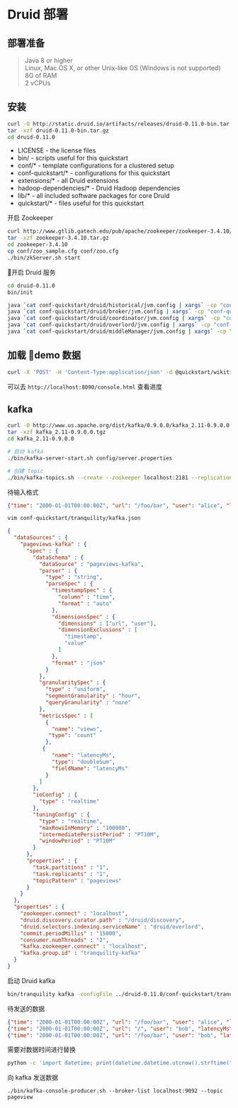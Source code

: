 # Druid 部署

## 部署准备

> Java 8 or higher  
> Linux, Mac OS X, or other Unix-like OS (Windows is not supported)  
> 8G of RAM  
> 2 vCPUs  

## 安装

``` sh
curl -O http://static.druid.io/artifacts/releases/druid-0.11.0-bin.tar.gz
tar -xzf druid-0.11.0-bin.tar.gz
cd druid-0.11.0
```

- LICENSE - the license files  
- bin/ - scripts useful for this quickstart  
- conf/* - template configurations for a clustered setup  
- conf-quickstart/* - configurations for this quickstart  
- extensions/* - all Druid extensions  
- hadoop-dependencies/* - Druid Hadoop dependencies  
- lib/* - all included software packages for core Druid  
- quickstart/* - files useful for this quickstart  

开启 Zookeeper  

``` sh
curl http://www.gtlib.gatech.edu/pub/apache/zookeeper/zookeeper-3.4.10/zookeeper-3.4.10.tar.gz -o zookeeper-3.4.10.tar.gz
tar -xzf zookeeper-3.4.10.tar.gz
cd zookeeper-3.4.10
cp conf/zoo_sample.cfg conf/zoo.cfg
./bin/zkServer.sh start
```

开启 Druid 服务

``` sh
cd druid-0.11.0
bin/init

java `cat conf-quickstart/druid/historical/jvm.config | xargs` -cp "conf-quickstart/druid/_common:conf-quickstart/druid/historical:lib/*" io.druid.cli.Main server historical
java `cat conf-quickstart/druid/broker/jvm.config | xargs` -cp "conf-quickstart/druid/_common:conf-quickstart/druid/broker:lib/*" io.druid.cli.Main server broker
java `cat conf-quickstart/druid/coordinator/jvm.config | xargs` -cp "conf-quickstart/druid/_common:conf-quickstart/druid/coordinator:lib/*" io.druid.cli.Main server coordinator
java `cat conf-quickstart/druid/overlord/jvm.config | xargs` -cp "conf-quickstart/druid/_common:conf-quickstart/druid/overlord:lib/*" io.druid.cli.Main server overlord
java `cat conf-quickstart/druid/middleManager/jvm.config | xargs` -cp "conf-quickstart/druid/_common:conf-quickstart/druid/middleManager:lib/*" io.druid.cli.Main server middleManager
```

## 加载 demo 数据

``` sh
curl -X 'POST' -H 'Content-Type:application/json' -d @quickstart/wikiticker-index.json localhost:8090/druid/indexer/v1/task
```

可以去 `http://localhost:8090/console.html` 查看进度


## kafka

``` sh
curl -O http://www.us.apache.org/dist/kafka/0.9.0.0/kafka_2.11-0.9.0.0.tgz
tar -xzf kafka_2.11-0.9.0.0.tgz
cd kafka_2.11-0.9.0.0

# 启动 kafka
./bin/kafka-server-start.sh config/server.properties

# 创建 topic
./bin/kafka-topics.sh --create --zookeeper localhost:2181 --replication-factor 1 --partitions 1 --topic pageviews
```

待输入格式  

``` json
{"time": "2000-01-01T00:00:00Z", "url": "/foo/bar", "user": "alice", "latencyMs": 32}
```

``` sh
vim conf-quickstart/tranquility/kafka.json
```

``` json
{
  "dataSources" : {
    "pageviews-kafka" : {
      "spec" : {
        "dataSchema" : {
          "dataSource" : "pageviews-kafka",
          "parser" : {
            "type" : "string",
            "parseSpec" : {
              "timestampSpec" : {
                "column" : "time",
                "format" : "auto"
              },
              "dimensionsSpec" : {
                "dimensions" : ["url", "user"],
                "dimensionExclusions" : [
                  "timestamp",
                  "value"
                ]
              },
              "format" : "json"
            }
          },
          "granularitySpec" : {
            "type" : "uniform",
            "segmentGranularity" : "hour",
            "queryGranularity" : "none"
          },
          "metricsSpec" : [
            {
              "name": "views",
             "type": "count"
            },
           {
              "name": "latencyMs", 
              "type": "doubleSum",
              "fieldName": "latencyMs"
            }
          ]
        },
        "ioConfig" : {
          "type" : "realtime"
        },
        "tuningConfig" : {
          "type" : "realtime",
          "maxRowsInMemory" : "100000",
          "intermediatePersistPeriod" : "PT10M",
          "windowPeriod" : "PT10M"
        }
      },
      "properties" : {
        "task.partitions" : "1",
        "task.replicants" : "1",
        "topicPattern" : "pageviews"
      }
    }
  },
  "properties" : {
    "zookeeper.connect" : "localhost",
    "druid.discovery.curator.path" : "/druid/discovery",
    "druid.selectors.indexing.serviceName" : "druid/overlord",
    "commit.periodMillis" : "15000",
    "consumer.numThreads" : "2",
    "kafka.zookeeper.connect" : "localhost",
    "kafka.group.id" : "tranquility-kafka"
  }
}
```

启动 Druid kafka

``` sh
bin/tranquility kafka -configFile ../druid-0.11.0/conf-quickstart/tranquility/kafka.json
```

待发送的数据

``` json
{"time": "2000-01-01T00:00:00Z", "url": "/foo/bar", "user": "alice", "latencyMs": 32}
{"time": "2000-01-01T00:00:00Z", "url": "/", "user": "bob", "latencyMs": 11}
{"time": "2000-01-01T00:00:00Z", "url": "/foo/bar", "user": "bob", "latencyMs": 45}
```

需要对数据时间进行替换

``` sh
python -c 'import datetime; print(datetime.datetime.utcnow().strftime("%Y-%m-%dT%H:%M:%SZ"))'
```

向 kafka 发送数据

```
./bin/kafka-console-producer.sh --broker-list localhost:9092 --topic pageview
```